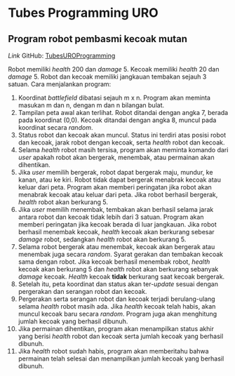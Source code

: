 # Tubes Programming URO
## Program robot pembasmi kecoak mutan
_Link_ GitHub: [TubesUROProgramming](https://github.com/VrixxioN/TubesUROProgramming.git)

Robot memiliki _health_ 200 dan _damage_ 5. Kecoak memiliki _health_ 20 dan _damage_ 5.
Robot dan kecoak memiliki jangkauan tembakan sejauh 3 satuan.
Cara menjalankan program:
1. Koordinat _battlefield_ dibatasi sejauh m x n. Program akan meminta masukan m dan n, dengan m dan n bilangan bulat.
2. Tampilan peta awal akan terlihat. Robot ditandai dengan angka 7, berada pada koordinat (0,0). Kecoak ditandai dengan angka 8, muncul pada koordinat secara _random_.
3. Status robot dan kecoak akan muncul. Status ini terdiri atas posisi robot dan kecoak, jarak robot dengan kecoak, serta _health_ robot dan kecoak.
4. Selama _health_ robot masih tersisa, program akan meminta komando dari _user_ apakah robot akan bergerak, menembak, atau permainan akan dihentikan.
5. Jika _user_ memilih bergerak, robot dapat bergerak maju, mundur, ke kanan, atau ke kiri. Robot tidak dapat bergerak menabrak kecoak atau keluar dari peta. Program akan memberi peringatan jika robot akan menabrak kecoak atau keluar dari peta. Jika robot berhasil bergerak, _health_ robot akan berkurang 5.
6. Jika _user_ memilih menembak, tembakan akan berhasil selama jarak antara robot dan kecoak tidak lebih dari 3 satuan. Program akan memberi peringatan jika kecoak berada di luar jangkauan. Jika robot berhasil menembak kecoak, _health_ kecoak akan berkurang sebesar _damage_ robot, sedangkan _health_ robot akan berkurang 5.
7. Selama robot bergerak atau menembak, kecoak akan bergerak atau menembak juga secara _random_. Syarat gerakan dan tembakan kecoak sama dengan robot. Jika kecoak berhasil menembak robot, _health_ kecoak akan berkurang 5 dan _health_ robot akan berkurang sebanyak _damage_ kecoak. _Health_ kecoak **tidak** berkurang saat kecoak bergerak.
8. Setelah itu, peta koordinat dan status akan ter-_update_ sesuai dengan pergerakan dan serangan robot dan kecoak.
9. Pergerakan serta serangan robot dan kecoak terjadi berulang-ulang selama _health_ robot masih ada. Jika _health_ kecoak telah habis, akan muncul kecoak baru secara _random_. Program juga akan menghitung jumlah kecoak yang berhasil dibunuh.
10. Jika permainan dihentikan, program akan menampilkan status akhir yang berisi _health_ robot dan kecoak serta jumlah kecoak yang berhasil dibunuh.
11. Jika _health_ robot sudah habis, program akan memberitahu bahwa permainan telah selesai dan menampilkan jumlah kecoak yang berhasil dibunuh.
